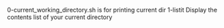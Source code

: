0-current_working_directory.sh is for printing current dir
1-listit Display the contents list of your current directory